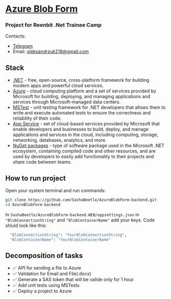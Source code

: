 # [Azure Blob Form](https://blobform.azurewebsites.net)
### Project for Reenbit .Net Trainee Camp
Contacts:
* [Telegram](https://t.me/Sasha_Beetle) 
* Email: oleksandrzuk218@gmail.com
## Stack
* [.NET](https://dotnet.microsoft.com/) - free, open-source, cross-platform framework for building modern apps and powerful cloud services.
* [Azure](https://azure.microsoft.com/) - cloud computing platform and a set of services provided by Microsoft for building, deploying, and managing applications and services through Microsoft-managed data centers.
* [MSTest](https://learn.microsoft.com/uk-ua/dotnet/core/testing/unit-testing-with-mstest) - unit testing framework for .NET developers that allows them to write and execute automated tests to ensure the correctness and reliability of their code.
* [App Service](https://azure.microsoft.com/en-us/products/app-service/) - set of cloud-based services provided by Microsoft that enable developers and businesses to build, deploy, and manage applications and services in the cloud, including computing, storage, networking, databases, analytics, and more.
* [NuGet packages](https://learn.microsoft.com/uk-ua/nuget/) - type of software package used in the Microsoft .NET ecosystem, containing compiled code and other resources, and are used by developers to easily add functionality to their projects and share code between teams.
## How to run project
Open your system terminal and run commands:
```sh
git clone https://github.com/SashaBeetle/AzureBlobForm-backend.git
cd AzureBlobForm-backend
```
In `SashaBeetle/AzureBlobForm-backend.WEB/appsettings.json` in `"BlobConnectionString"` and `"BlobContainerName"` add your keys. Code shluld look like this:
```sh
  "BlobConnectionString": "YourBlobConnectionString",
  "BlobContainerName": "YourBlobContainerName"
```
## Decomposition of tasks
* ✅ API for sending a file to Azure
* ✅ Validation for Email and File(.docx)
* ✅ Generate a SAS token that will be valide only for 1 hour
* ✅ Add unit tests using MSTests
* ✅ Deploy a project to Azure
